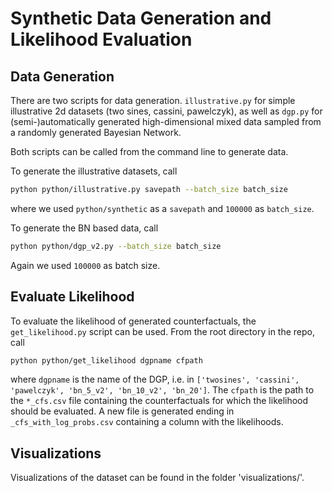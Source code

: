 # Synthetic Data Generation and Likelihood Evaluation

## Data Generation

There are two scripts for data generation. `illustrative.py` for simple illustrative 2d datasets (two sines, cassini, pawelczyk), as well as `dgp.py` for (semi-)automatically generated high-dimensional mixed data sampled from a randomly generated Bayesian Network.

Both scripts can be called from the command line to generate data.

To generate the illustrative datasets, call

```bash
python python/illustrative.py savepath --batch_size batch_size
```
where we used `python/synthetic` as a `savepath` and `100000` as `batch_size`.

To generate the BN based data, call

```bash
python python/dgp_v2.py --batch_size batch_size
```
Again we used `100000` as batch size.

## Evaluate Likelihood

To evaluate the likelihood of generated counterfactuals, the `get_likelihood.py` script can be used. From the root directory in the repo, call

```bash
python python/get_likelihood dgpname cfpath
```
where `dgpname` is the name of the DGP, i.e. in `['twosines', 'cassini', 'pawelczyk', 'bn_5_v2', 'bn_10_v2', 'bn_20']`.
The `cfpath` is the path to the `*_cfs.csv` file containing the counterfactuals for which the likelihood should be evaluated.
A new file is generated ending in `_cfs_with_log_probs.csv` containing a column with the likelihoods.

## Visualizations

Visualizations of the dataset can be found in the folder 'visualizations/'.